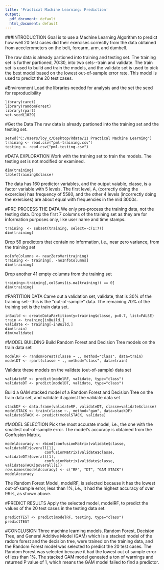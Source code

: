 ```yaml
---
title: 'Practical Machine Learning: Prediction'
output:
  pdf_document: default
  html_document: default
---
```


###INTRODUCTION
Goal is to use a Machine Learning Algorithm to predict how well 20 test cases did their exercises correctly from the data obtained from accelerometers on the belt, forearm, arm, and dumbell.  

The raw data is already partioned into training and testing set. The training set is further
partioned, 70:30, into two sets--train and validate.  The train set is used to build and train the models, and the validate set is used to pick the best model based on the lowest out-of-sample error rate.  This model is used to predict the 20 test cases.

#Environment
Load the libraries needed for analysis and the set the seed for reproducibility
```{r}
library(caret)
library(randomForest)
library(rpart)
set.seed(1029)
```
#Get the Data
The raw data is already partioned into the training set and the testing set.
```{r}
setwd("C:/Users/loy_c/Desktop/Rdata/11 Practical Machine Learning")
training <- read.csv("pml-training.csv")
testing <- read.csv("pml-testing.csv")
```
#DATA EXPLORATION
Work with the training set to train the models.  The testing set is not modified or examined.
```{r}
dim(training)
table(training$classe)
```
The data has 160 predictor variables, and the output vaiable, classe, is a factor variable with 5 levels. The first level, A, (correctly doing the excercise) has frequency of 5580, and the other 4 levels (incorrectly doing the exercises) are about equal with frequencies in the mid 3000s.

#PRE-PROCESS THE DATA
We only pre-process the training data, not the testing data. Drop the first 7 columns of the training set as they are for information purposes only, like user name and time stamps.
```{r}
training  <- subset(training, select=-c(1:7))
dim(training)
```
Drop 59 predictors that contain no information, i.e., near zero variance, from the training set
```{r}
noInfoColumns <- nearZeroVar(training)
training <- training[, -noInfoColumns]
dim(training)
```
Drop another 41 empty columns from the training set
```{r}
training<-training[,colSums(is.na(training)) == 0]
dim(training)
```
#PARTITION DATA
Carve out a validation set, validate, that is 30% of the training set--this is the "out-of-sample" data.  The remaining 70% of the training set is the train data set.
```{r}
inBuild <- createDataPartition(y=training$classe, p=0.7, list=FALSE)
train <- training[inBuild,]
validate <- training[-inBuild,]
dim(train)
dim(validate)
```
#MODEL BUILDING
Build Random Forest and Decision Tree models on the train data set
```{r warning=FALSE, message=FALSE,}
modelRF <- randomForest(classe ~ ., method="class", data=train)
modelDT <- rpart(classe ~ ., method="class", data=train)
```

Validate these models on the validate (out-of-sample) data set
```{r}
validateRF <- predict(modelRF, validate, type="class")
validateDT <- predict(modelDT, validate, type="class")
```

Build a GAM stacked model of a Random Forest and Decision Tree on the train data set, and validate it against the validate data set
```{r}
stackDF <- data.frame(validateRF, validateDT, classe=validate$classe)
modelSTACK <- train(classe ~., method="gam", data=stackDF)
validateSTACK <- predict(modelSTACK, validate)
```

#MODEL SELECTION
Pick the most accurate model, i.e., the one with the smallest out-of-sample error.  The model's accuracy is obtained from the Confusion Matrix.
```{r}
modelAccuracy <- rbind(confusionMatrix(validate$classe, validateRF)$overall[1], 
                  confusionMatrix(validate$classe, validateDT)$overall[1], 
                  confusionMatrix(validate$classe, validateSTACK)$overall[1])
row.names(modelAccuracy) <- c("RF", "DT", "GAM STACK")
modelAccuracy
```
The Random Forest Model, modelRF, is selected because it has the lowest out-of-sample error, less than 1%, i.e., it had the highest accuracy of over 99%, as shown above.

#PREDICT RESULTS
Apply the selected model, modelRF, to predict the values of the 20 test cases in the testing data set.
```{r}
predictTEST <- predict(modelRF, testing, type="class")
predictTEST
```
#CONCLUSION
Three machine learning models, Random Forest, Decision Tree, and General Additive Model (GAM) which is a stacked model of the radom forest and the decision tree, were trained on the training data, and the Random Forest model was selected to predict the 20 test cases.  The Random Forest was selected because it had the lowest out of sample error of less than 1%.
The stacked GAM model geneated a ton of warnings and returned P value of 1, which means the GAM model failed to find a predictor.
